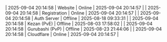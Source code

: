 | 2025-09-04 20:14:58 | Website | Online | 2025-09-04 20:14:57 |
| 2025-09-04 20:14:58 | Registration | Online | 2025-09-04 20:14:57 |
| 2025-09-04 20:14:58 | Auth Server | Offline | 2025-08-18 09:33:31 |
| 2025-09-04 20:14:58 | Kezan (PvE) | Offline | 2025-08-03 17:58:02 |
| 2025-09-04 20:14:58 | Gurubashi (PvP) | Offline | 2025-08-23 21:44:06 |
| 2025-09-04 20:14:58 | Cloudflare | Online | 2025-09-04 20:14:57 |
